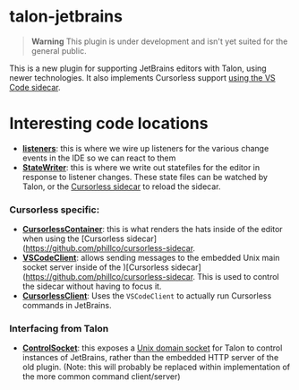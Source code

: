 # talon-jetbrains

> **Warning**
> This plugin is under development and isn't yet suited for the general public.

<!-- Plugin description -->
This is a new plugin for supporting JetBrains editors with Talon, using newer technologies. It also
implements Cursorless support [using the VS Code sidecar](https://github.com/phillco/cursorless-everywhere).
<!-- Plugin description end -->

# Interesting code locations

- **[listeners](https://github.com/phillco/talon-jetbrains/tree/main/src/main/kotlin/com/github/phillco/talonjetbrains/listeners)**: this is where we wire up listeners for the various change events in the IDE so we can react to them
- **[StateWriter](https://github.com/phillco/talon-jetbrains/blob/main/src/main/kotlin/com/github/phillco/talonjetbrains/sync/StateWriter.kt)**: this is where we write out statefiles for the editor in response to listener changes. These state files can be watched by Talon, or the [Cursorless sidecar](https://github.com/phillco/cursorless-sidecar) to reload the sidecar.


### Cursorless specific:

- **[CursorlessContainer](https://github.com/phillco/talon-jetbrains/blob/main/src/main/kotlin/com/github/phillco/talonjetbrains/cursorless/CursorlessContainer.kt)**: this is what renders the hats inside of the editor when using the [Cursorless sidecar](https://github.com/phillco/cursorless-sidecar.
- **[VSCodeClient](https://github.com/phillco/talon-jetbrains/blob/main/src/main/kotlin/com/github/phillco/talonjetbrains/cursorless/VSCodeClient.kt)**: allows sending messages to the embedded Unix main socket server inside of the )[Cursorless sidecar](https://github.com/phillco/cursorless-sidecar. This is used to control the sidecar without having to focus it.
- **[CursorlessClient](https://github.com/phillco/talon-jetbrains/blob/main/src/main/kotlin/com/github/phillco/talonjetbrains/cursorless/CursorlessClient.kt)**: Uses the `VSCodeClient` to actually run Cursorless commands in JetBrains.

### Interfacing from Talon

- **[ControlSocket](https://github.com/phillco/talon-jetbrains/blob/main/src/main/kotlin/com/github/phillco/talonjetbrains/control/ControlSocket.kt)**: this exposes a [Unix domain socket](https://en.wikipedia.org/wiki/Unix_domain_socket) for Talon to control instances of JetBrains, rather than the embedded HTTP server of the old plugin. (Note: this will probably be replaced within implementation of the more common command client/server) 
